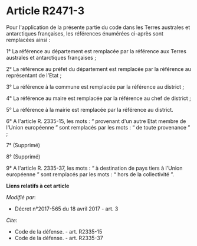 # Article R2471-3

Pour l'application de la présente partie du code dans les Terres australes et antarctiques françaises, les références
énumérées ci-après sont remplacées ainsi :

1° La référence au département est remplacée par la référence aux Terres australes et antarctiques françaises ;

2° La référence au préfet du département est remplacée par la référence au représentant de l'Etat ;

3° La référence à la commune est remplacée par la référence au district ;

4° La référence au maire est remplacée par la référence au chef de district ;

5° La référence à la mairie est remplacée par la référence au district.

6° A l'article R. 2335-15, les mots : “ provenant d'un autre Etat membre de l'Union européenne ” sont remplacés par les
mots : “ de toute provenance ” ;

7° (Supprimé)

8° (Supprimé)

9° A l'article R. 2335-37, les mots : “ à destination de pays tiers à l'Union européenne ” sont remplacés par les mots : “
hors de la collectivité ”.

**Liens relatifs à cet article**

_Modifié par_:

  - Décret n°2017-565 du 18 avril 2017 - art. 3

_Cite_:

  - Code de la défense. - art. R2335-15
  - Code de la défense. - art. R2335-37
